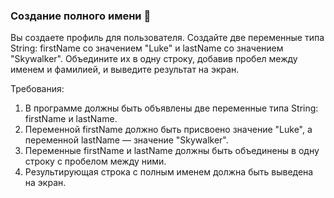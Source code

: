 
### Создание полного имени 👤

Вы создаете профиль для пользователя. Создайте две переменные типа String: firstName со значением "Luke" и lastName со значением "Skywalker". Объедините их в одну строку, добавив пробел между именем и фамилией, и выведите результат на экран.

Требования:
1. В программе должны быть объявлены две переменные типа String: firstName и lastName. 
2. Переменной firstName должно быть присвоено значение "Luke", а переменной lastName — значение "Skywalker". 
3. Переменные firstName и lastName должны быть объединены в одну строку с пробелом между ними. 
4. Результирующая строка с полным именем должна быть выведена на экран.